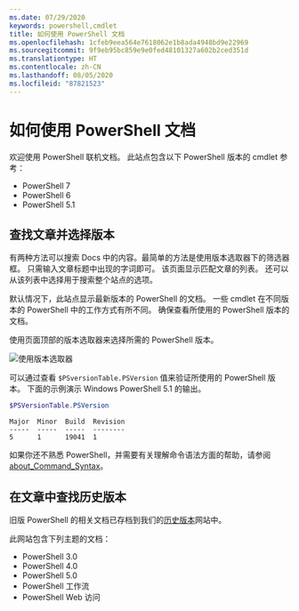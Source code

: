 ```yaml
---
ms.date: 07/29/2020
keywords: powershell,cmdlet
title: 如何使用 PowerShell 文档
ms.openlocfilehash: 1cfeb9eea564e7618062e1b8ada4948bd9e22969
ms.sourcegitcommit: 9f9eb95bc859e9e0fed48101327a602b2ced351d
ms.translationtype: HT
ms.contentlocale: zh-CN
ms.lasthandoff: 08/05/2020
ms.locfileid: "87821523"
---
```

# <a name="how-to-use-the-powershell-documentation"></a>如何使用 PowerShell 文档

欢迎使用 PowerShell 联机文档。 此站点包含以下 PowerShell 版本的 cmdlet 参考：

- PowerShell 7
- PowerShell 6
- PowerShell 5.1

## <a name="finding-articles-and-selecting-a-version"></a>查找文章并选择版本

有两种方法可以搜索 Docs 中的内容。最简单的方法是使用版本选取器下的筛选器框。 只需输入文章标题中出现的字词即可。 该页面显示匹配文章的列表。 还可以从该列表中选择用于搜索整个站点的选项。

默认情况下，此站点显示最新版本的 PowerShell 的文档。 一些 cmdlet 在不同版本的 PowerShell 中的工作方式有所不同。 确保查看所使用的 PowerShell 版本的文档。

使用页面顶部的版本选取器来选择所需的 PowerShell 版本。

![使用版本选取器](media/how-to-use-docs/version-search.gif)

可以通过查看 `$PSversionTable.PSVersion` 值来验证所使用的 PowerShell 版本。 下面的示例演示 Windows PowerShell 5.1 的输出。

```powershell
$PSVersionTable.PSVersion
```

```Output
Major  Minor  Build  Revision
-----  -----  -----  --------
5      1      19041  1
```

如果你还不熟悉 PowerShell，并需要有关理解命令语法方面的帮助，请参阅 [about_Command_Syntax](/powershell/module/microsoft.powershell.core/about/about_command_syntax)。

## <a name="finding-articles-for-previous-versions"></a>在文章中查找历史版本

旧版 PowerShell 的相关文档已存档到我们的[历史版本](https://aka.ms/PSLegacyDocs)网站中。

此网站包含下列主题的文档：

- PowerShell 3.0
- PowerShell 4.0
- PowerShell 5.0
- PowerShell 工作流
- PowerShell Web 访问
